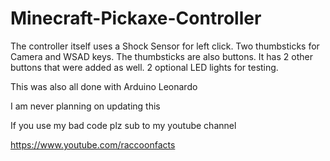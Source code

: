 # Minecraft-Pickaxe-Controller

The controller itself uses a Shock Sensor for left click. Two thumbsticks for Camera and WSAD keys. The thumbsticks are also buttons. It has 2 other buttons that were added as well. 2 optional LED lights for testing. 

This was also all done with Arduino Leonardo

I am never planning on updating this


If you use my bad code plz sub to my youtube channel 

https://www.youtube.com/raccoonfacts
